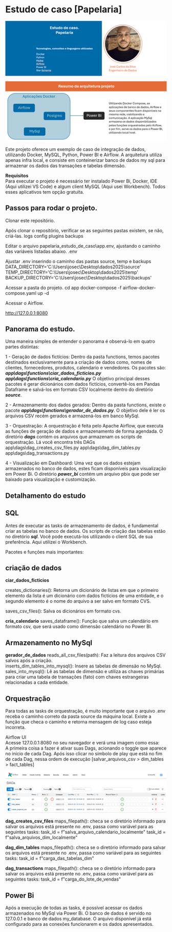 
# Estudo de caso [Papelaria]

![apresentação](https://github.com/JoseCarlos-7/papelaria_estudo_de_caso/blob/main/imagens/header_.png)


![apresentação](https://github.com/JoseCarlos-7/papelaria_estudo_de_caso/blob/main/imagens/resumo%20arquitetura%20do%20projeto.png)

Este projeto oferece um exemplo de caso de integração de dados, utilizando Docker, MySQL, Python, Power BI e Airflow.
A arquitetura utiliza apenas infra local, e consiste em conteinerizar banco de dados my sql para armazenar os dados das transações e tabelas dimensão. <br>

**Requisitos** <br>
Para executar o projeto é necessário ter instalado Power Bi, Docker, IDE (Aqui utilizei VS Code) e algum client MySQL (Aqui usei Workbench). Todos esses aplicativos tem opção gratuita.

## Passos para rodar o projeto.
Clonar este repositório.

Após clonar o repositório, verificar se as seguintes pastas existem, se não, criá-las.
logs
config
plugins
backups

Editar o arquivo papelaria_estudo_de_caso\app\.env, ajustando o caminho das variáveis listadas abaixo.
.env

Ajustar .env inserindo o caminho das pastas source, temp e backups
DATA_DIRECTORY='C:\Users\josec\Desktop\dados2025\source'
TEMP_DIRECTORY='C:\Users\josec\Desktop\dados2025\temp'
BACKUP_DIRECTORY='C:\Users\josec\Desktop\dados2025\backups'

Acessar a pasta do projeto.
cd app
docker-compose -f airflow-docker-compose.yaml up -d

Acessar o Airflow.

http://127.0.0.1:8080

## Panorama do estudo.
Uma maneira simples de entender o panorama é observá-lo em quatro partes distintas:

1 - Geração de dados fictícios: Dentro da pasta functions, temos pacotes destinados exclusivamente para a criação de dados como, nomes de clientes, fornecedores, produtos, calendario e vendedores.
Os pacotes são:
***app\dags\functions\ciar_dados_ficticios.py***
***app\dags\functions\cria_calendario.py***
O objetivo principal desses pacotes é gerar dicionários com dados fictícios, convertê-los em Pandas Dataframe e salvá-los em formato CSV localmente dentro do diretório ***source***. <br>

2 - Armazenamento dos dados gerados: Dentro da pasta functions, existe o pacote ***app\dags\functions\gerador_de_dados.py***. O objetivo dele é ler os arquivos CSV recém gerados e armazená-los em banco MySql. <br>

3 - Orquestração: A orquestração é feita pelo Apache Airflow, que executa as funções de geração de dados e armazenamento de forma agendada. O diretório ***dags*** contém os arquivos que armazenam os scripts de orquestração. Lá você encontra três DAGs <br>
app\dags\dag_creates_csv_files.py
app\dags\dag_dim_tables.py
app\dags\dag_transactions.py <br>

4 - Visualização em Dashboard: Uma vez que os dados estejam armazenados no banco de dados, estes ficam disponíveis para visualização em Power Bi. O diretório ***power_bi*** contém um arquivo pbix que pode ser baixado para visualização e customização.

## Detalhamento do estudo

## SQL
Antes de executar as tasks de armazenamento de dados, é fundamental criar as tabelas no banco de dados. Os scripts de criação das tabelas estão no diretório ***sql***. Você pode executá-los utilizando o client SQL de sua preferência. Aqui utilizei o Workbench.

Pacotes e funções mais importantes:

## criação de dados

**ciar_dados_ficticios**

creates_dictionaries(): Retorna um dicionário de listas em que o primeiro elemento da lista é um dicionário com dados fictícios de uma 
entidade, e o segundo elemento é o nome do arquivo a ser salvo em formato CVS.

saves_csv_files(): Salva os dicionários em formato cvs.

**cria_calendario**
saves_dataframe(): Função que salva um calendário em formato csv, que será usado como dimensão calendário no Power BI.

## Armazenamento no MySql

**gerador_de_dados**
reads_all_csv_files(path): Faz a leitura dos arquivos CSV salvos após a criação. <br>
inserts_dim_tables_into_mysql(): Insere as tabelas de dimensão no MySql. <br>
sales_into_mysql(): Lê as tabelas de dimensão e utiliza as chaves primárias para criar uma tabela de transações (fato) com chaves estrangeiras relacionadas a cada entidade. <br>

## Orquestração
Para todas as tasks de orquestração, é muito importante que o arquivo .env receba o caminho correto da pasta source da máquina local. Existe a função que checa o caminho e retorna mensagem de log caso esteja incorreta.

Airflow UI <br>
Acesse 127.0.0.1:8080 no seu navegador e verá uma imagem como essa: <br>
A primeira coisa a fazer é ativar suas Dags, acionando o toggle que aparece no início de cada Dag. Após isso clicar no símbolo de play que está no fim de cada Dag, nessa ordem de execução [salvar_arquivos_csv > dim_tables > fact_tables] <br>

![airflow](https://github.com/JoseCarlos-7/papelaria_estudo_de_caso/blob/main/imagens/airflow%20dags.png)

**dag_creates_csv_files**
maps_filepath(): checa se o diretório informado para salvar os arquivos está presente no .env, passa como variável para as seguintes tasks:
task_id = f"salva_arquivo_calendario_localmente"
task_id = f"salva_arquivos_dim_localmente"

**dag_dim_tables**
maps_filepath(): checa se o diretório informado para salvar os arquivos está presente no .env, passa como variável para as seguintes tasks:
task_id = f"carga_das_tabelas_dim"

**dag_transactions**
maps_filepath(): checa se o diretório informado para salvar os arquivos está presente no .env, passa como variável para as seguintes tasks:
task_id = f"carga_do_lote_de_vendas"

## Power Bi
Após a execução de todas as tasks, é possível acessar os dados armazenados no MySql via Power Bi. O banco de dados é servido no 127.0.0.1 e banco de dados my_database.
O arquivo disponível já está configurado para as conexões funcionarem e os dados apresentados. 








